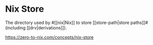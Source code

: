 
# Nix Store

The directory used by #[[nix|Nix]] to store [[store-path|store paths]]# (including [[drv|derivations]]).

https://zero-to-nix.com/concepts/nix-store
